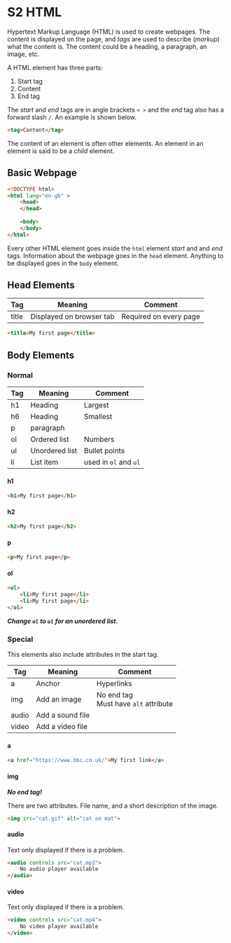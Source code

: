 # S2 HTML

Hypertext Markup Language (HTML) is used to create webpages.  The content is displayed on the page, and _tags_ are used to describe (_markup_) what the content is.  The content could be a heading, a paragraph, an image, etc.

A HTML element has three parts:

1. Start tag
2. Content
3. End tag

The _start_ and _end_ tags are in angle brackets `< >` and the _end_ tag also has a forward slash `/`.  An example is shown below.

``` html
<tag>Content</tag>
```

The content of an element is often other elements.  An element in an element is said to be a _child_ element.

## Basic Webpage

``` html
<!DOCTYPE html> 
<html lang="en-gb" >
    <head>
    </head>
    
    <body>
    </body>
</html>
```

Every other HTML element goes inside the `html` element _start_ and and _end_ tags.  Information about the webpage goes in the `head` element.  Anything to be displayed goes in the `body` element.

## Head Elements

| Tag | Meaning | Comment |
| --- | ------- | ------- |
| title | Displayed on browser tab | Required on every page |

``` html
<title>My first page</title>
```

## Body Elements

### Normal

| Tag | Meaning | Comment |
| --- | ------- | ------- |
| h1 | Heading | Largest |
| h6 | Heading | Smallest |
| p | paragraph | |
| ol | Ordered list | Numbers |
| ul | Unordered list | Bullet points| 
| li | List item | used in `ol` and `ul` ||

#### h1

``` html
<h1>My first page</h1>
```

#### h2

``` html
<h2>My first page</h2>
```

#### p

``` html
<p>My first page</p>
```

#### ol

``` html
<ol>
    <li>My first page</li>
    <li>My first page</li>
</ol>
```

___Change `ol` to `ul` for an unordered list.___

### Special

This elements also include attributes in the start tag.

| Tag | Meaning | Comment |
| --- | ------- | ------- |
| a | Anchor | Hyperlinks |
| img | Add an image | No end tag<br>Must have `alt` attribute |
| audio | Add a sound file | |
| video | Add a video file | |

#### a

``` html
<a href="https://www.bbc.co.uk/">My first link</a>
```

#### img

___No end tag!___

There are two attributes.  File name, and a short description of the image.

``` html
<img src="cat.gif" alt="cat on mat">
```

#### audio

Text only displayed if there is a problem.

``` html
<audio controls src="cat.mp3">
    No audio player available
</audio>

```

#### video

Text only displayed if there is a problem.

``` html
<video controls src="cat.mp4">
    No video player available
</video>
```
